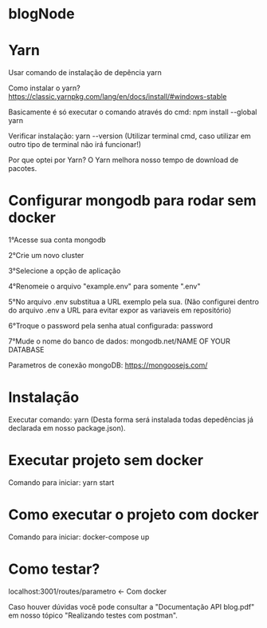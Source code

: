 # blogNode

# Yarn
Usar comando de instalação de depência yarn

Como instalar o yarn?
https://classic.yarnpkg.com/lang/en/docs/install/#windows-stable

Basicamente é só executar o comando através do cmd: npm install --global yarn

Verificar instalação: yarn --version
(Utilizar terminal cmd, caso utilizar em outro tipo de terminal não irá funcionar!)

Por que optei por Yarn?
O Yarn melhora nosso tempo de download de pacotes.

# Configurar mongodb para rodar sem docker

1°Acesse sua conta mongodb

2°Crie um novo cluster

3°Selecione a opção de aplicação

4°Renomeie o arquivo "example.env" para somente ".env" 

5°No arquivo .env substitua a URL exemplo pela sua. (Não configurei dentro do arquivo .env a URL para evitar expor as variaveis em repositório)

6°Troque o password pela senha atual configurada: password

7°Mude o nome do banco de dados: mongodb.net/NAME OF YOUR DATABASE

Parametros de conexão mongoDB: https://mongoosejs.com/

# Instalação

Executar comando: yarn
(Desta forma será instalada todas depedências já declarada em nosso package.json).

# Executar projeto sem docker

Comando para iniciar: yarn start

# Como executar o projeto com docker

Comando para iniciar: docker-compose up

# Como testar?

localhost:3001/routes/parametro <- Com docker

Caso houver dúvidas você pode consultar a "Documentação API blog.pdf" em nosso tópico "Realizando testes com postman".


